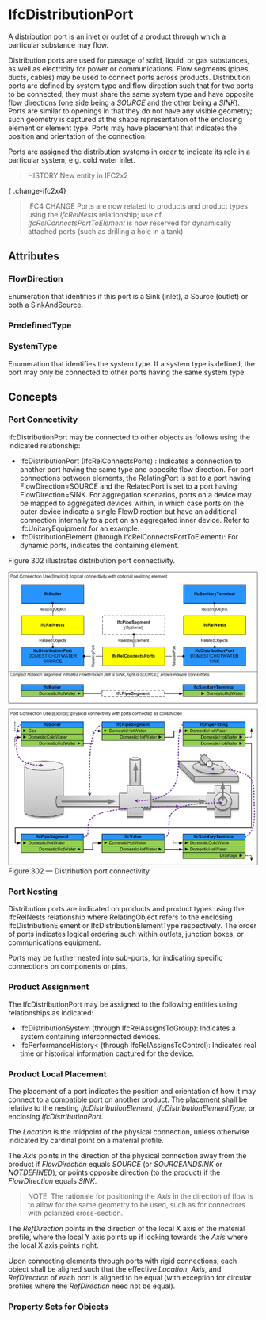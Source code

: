 # IfcDistributionPort

A distribution port is an inlet or outlet of a product through which a particular substance may flow.

Distribution ports are used for passage of solid, liquid, or gas substances, as well as electricity for power or communications. Flow segments (pipes, ducts, cables) may be used to connect ports across products. Distribution ports are defined by system type and flow direction such that for two ports to be connected, they must share the same system type and have opposite flow directions (one side being a _SOURCE_ and the other being a _SINK_). Ports are similar to openings in that they do not have any visible geometry; such geometry is captured at the shape representation of the enclosing element or element type. Ports may have placement that indicates the position and orientation of the connection.

Ports are assigned the distribution systems in order to indicate its role in a particular system, e.g. cold water inlet.

> HISTORY  New entity in IFC2x2

{ .change-ifc2x4}
> IFC4 CHANGE  Ports are now related to products and product types using the _IfcRelNests_ relationship; use of _IfcRelConnectsPortToElement_ is now reserved for dynamically attached ports (such as drilling a hole in a tank).

## Attributes

### FlowDirection
Enumeration that identifies if this port is a Sink (inlet), a Source (outlet) or both a SinkAndSource.

### PredefinedType


### SystemType
Enumeration that identifies the system type.  If a system type is defined, the port may only be connected to other ports having the same system type.

## Concepts

### Port Connectivity

IfcDistributionPort may be connected to other objects as follows using the indicated relationship:


* IfcDistributionPort (IfcRelConnectsPorts) : Indicates a connection to another port having the same type and opposite flow direction.
For port connections between elements, the RelatingPort is set to a port having FlowDirection=SOURCE and the RelatedPort is set to a port having FlowDirection=SINK.
For aggregation scenarios, ports on a device may be mapped to aggregated devices within, in which case ports on the outer device indicate a single FlowDirection but have an additional connection internally to a port on an aggregated inner device.
Refer to IfcUnitaryEquipment for an example.
* IfcDistributionElement (through IfcRelConnectsPortToElement): For dynamic ports, indicates the containing element.


Figure 302 illustrates distribution port connectivity.


![Connection Use Definition](../../../../figures/ifcdistributionport-connection.png)
Figure 302 — Distribution port connectivity



### Port Nesting

Distribution ports are indicated on products and product types using the IfcRelNests relationship where RelatingObject refers to the enclosing IfcDistributionElement or IfcDistributionElementType respectively. The order of ports indicates logical ordering such within outlets, junction boxes, or communications equipment.


Ports may be further nested into sub-ports, for indicating specific connections on components or pins.



### Product Assignment

 The IfcDistributionPort may be assigned to the following entities using relationships as indicated:


* IfcDistributionSystem (through IfcRelAssignsToGroup): Indicates a system containing interconnected devices.
* IfcPerformanceHistory< (through IfcRelAssignsToControl): Indicates real time or historical information captured for the device.



### Product Local Placement

The placement of a port indicates the position and orientation of how it may connect to a compatible port on another product.
The placement shall be relative to the nesting *IfcDistributionElement*, *IfcDistributionElementType*, or enclosing *IfcDistributionPort*.



The *Location* is the midpoint of the physical connection, unless otherwise indicated by cardinal point on a material profile.




The *Axis* points in the direction of the physical connection away from the product if *FlowDirection* equals *SOURCE* (or *SOURCEANDSINK* or *NOTDEFINED*), or points opposite direction (to the product) if the *FlowDirection* equals *SINK*.



> NOTE  The rationale for positioning the *Axis* in the direction of flow is to allow for the same geometry to be used, such as for connectors with polarized cross-section.


The *RefDirection* points in the direction of the local X axis of the material profile, where the local Y axis points up if looking towards the *Axis* where the local X axis points right.


Upon connecting elements through ports with rigid connections, each object shall be aligned such that the effective *Location*, *Axis*, and *RefDirection* of each port is aligned to be equal (with exception for circular profiles where the *RefDirection* need not be equal).


### Property Sets for Objects


